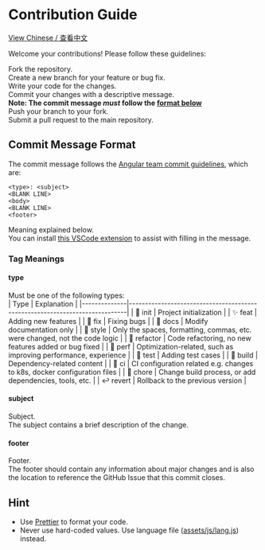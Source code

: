 # Contribution Guide

[View Chinese / 查看中文](./docs/CONTRIBUTING.zh-CN.md)

Welcome your contributions! Please follow these guidelines:  

Fork the repository.  
Create a new branch for your feature or bug fix.  
Write your code for the changes.  
Commit your changes with a descriptive message.  
**Note: The commit message _must_ follow the [format below](#commit-message-format)**  
Push your branch to your fork.  
Submit a pull request to the main repository.  

## Commit Message Format

The commit message follows the [Angular team commit guidelines](https://github.com/angular/angular.js/blob/master/DEVELOPERS.md#-git-commit-guidelines), which are:  

```
<type>: <subject>
<BLANK LINE>
<body>
<BLANK LINE>
<footer>
```

Meaning explained below.  
You can install [this VSCode extension](https://marketplace.visualstudio.com/items?itemName=redjue.git-commit-plugin) to assist with filling in the message.  

### Tag Meanings

#### type
Must be one of the following types:  
|     Type     |                                 Explanation                                 |
|--------------|-----------------------------------------------------------------------------|
| 🎉 init     | Project initialization                                                      |
| ✨ feat     | Adding new features                                                         |
| 🐞 fix      | Fixing bugs                                                                 |
| 📃 docs     | Modify documentation only                                                   |
| 🌈 style    | Only the spaces, formatting, commas, etc. were changed, not the code logic  |
| 🦄 refactor | Code refactoring, no new features added or bug fixed                        |
| 🎈 perf     | Optimization-related, such as improving performance, experience             |
| 🧪 test     | Adding test cases                                                           |
| 🔧 build    | Dependency-related content                                                  |
| 🐎 ci       | CI configuration related e.g. changes to k8s, docker configuration files    |
| 🐳 chore    | Change build process, or add dependencies, tools, etc.                      |
| ↩ revert    | Rollback to the previous version                                            |

#### subject
Subject.  
The subject contains a brief description of the change.  

#### footer
Footer.  
The footer should contain any information about major changes and is also the location to reference the GitHub Issue that this commit closes.  

## Hint
- Use [Prettier](https://prettier.io) to format your code.
- Never use hard-coded values. Use language file ([assets/js/lang.js](./assets/js/lang.js)) instead.